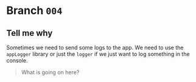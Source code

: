 # Branch `004`

## Tell me why

Sometimes we need to send some logs to the app. We need to use the
`appLogger` library or just the `logger` if we just want to log
something in the console.

> What is going on here?

